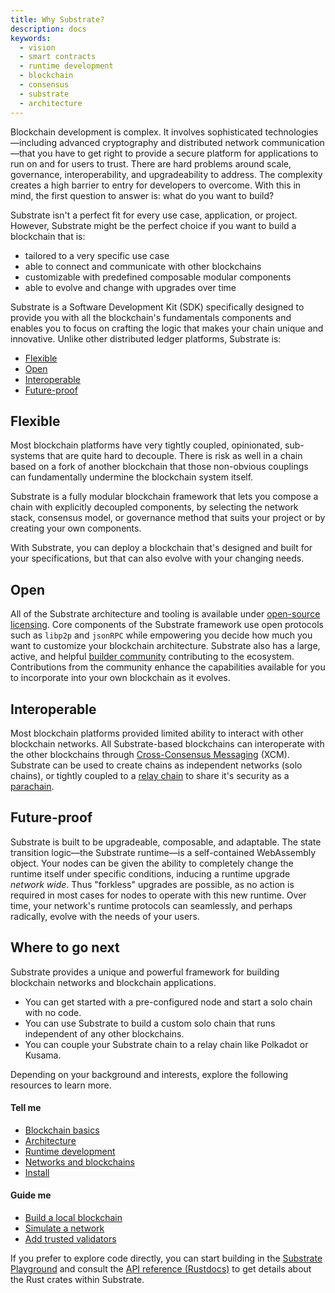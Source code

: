 ```yaml
---
title: Why Substrate?
description: docs
keywords:
  - vision
  - smart contracts
  - runtime development
  - blockchain
  - consensus
  - substrate
  - architecture
---
```


Blockchain development is complex.
It involves sophisticated technologies—including advanced cryptography and distributed network communication—that you have to get right to provide a secure platform for applications to run on and for users to trust.
There are hard problems around scale, governance, interoperability, and upgradeability to address.
The complexity creates a high barrier to entry for developers to overcome.
With this in mind, the first question to answer is: what do you want to build?

Substrate isn't a perfect fit for every use case, application, or project.
However, Substrate might be the perfect choice if you want to build a blockchain that is:

- tailored to a very specific use case
- able to connect and communicate with other blockchains
- customizable with predefined composable modular components
- able to evolve and change with upgrades over time

Substrate is a Software Development Kit (SDK) specifically designed to provide you with all the blockchain's fundamentals components and enables you to focus on crafting the logic that makes your chain unique and innovative.
Unlike other distributed ledger platforms, Substrate is:

- [Flexible](/#flexible)
- [Open](/#open)
- [Interoperable](/#interoperable)
- [Future-proof](/#future-proof)

## Flexible

Most blockchain platforms have very tightly coupled, opinionated, sub-systems that are quite hard to decouple.
There is risk as well in a chain based on a fork of another blockchain that those non-obvious couplings can fundamentally undermine the blockchain system itself.

Substrate is a fully modular blockchain framework that lets you compose a chain with explicitly decoupled components, by selecting the network stack, consensus model, or governance method that suits your project or by creating your own components.

With Substrate, you can deploy a blockchain that's designed and built for your specifications, but that can also evolve with your changing needs.

## Open

All of the Substrate architecture and tooling is available under [open-source licensing](https://github.com/paritytech/substrate#license).
Core components of the Substrate framework use open protocols such as `libp2p` and `jsonRPC` while empowering you decide how much you want to customize your blockchain architecture.
Substrate also has a large, active, and helpful [builder community](https://substrate.io/ecosystem/) contributing to the ecosystem.
Contributions from the community enhance the capabilities available for you to incorporate into your own blockchain as it evolves.

## Interoperable

Most blockchain platforms provided limited ability to interact with other blockchain networks.
All Substrate-based blockchains can interoperate with the other blockchains through [Cross-Consensus Messaging](https://wiki.polkadot.network/docs/learn-crosschain) (XCM).
Substrate can be used to create chains as independent networks (solo chains), or tightly coupled to a [relay chain](https://wiki.polkadot.network/docs/learn-architecture#relay-chain) to share it's security as a [parachain](https://wiki.polkadot.network/docs/learn-parachains).

## Future-proof

Substrate is built to be upgradeable, composable, and adaptable.
The state transition logic—the Substrate runtime—is a self-contained WebAssembly object.
Your nodes can be given the ability to completely change the runtime itself under specific conditions, inducing a runtime upgrade _network wide_.
Thus "forkless" upgrades are possible, as no action is required in most cases for nodes to operate with this new runtime.
Over time, your network's runtime protocols can seamlessly, and perhaps radically, evolve with the needs of your users.

## Where to go next

Substrate provides a unique and powerful framework for building blockchain networks and blockchain applications.

- You can get started with a pre-configured node and start a solo chain with no code.
- You can use Substrate to build a custom solo chain that runs independent of any other blockchains.
- You can couple your Substrate chain to a relay chain like Polkadot or Kusama.

Depending on your background and interests, explore the following resources to learn more.

#### Tell me

- [Blockchain basics](/main-docs/fundamentals/blockchain-basics/)
- [Architecture](/main-docs/fundamentals/architecture/)
- [Runtime development](/main-docs/fundamentals/runtime-intro)
- [Networks and blockchains](/main-docs/fundamentals/node-and-network-types/)
- [Install](/main-docs/install/)

#### Guide me

- [Build a local blockchain](/tutorials/get-started/build-local-blockchain/)
- [Simulate a network](/tutorials/get-started/simulate-network/)
- [Add trusted validators](/tutorials/get-started/trusted-network/)

If you prefer to explore code directly, you can start building in the [Substrate Playground](https://docs.substrate.io/playground/) and consult the [API reference (Rustdocs)](https://paritytech.github.io/substrate/master) to get details about the Rust crates within Substrate.
